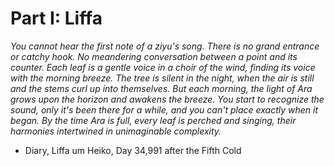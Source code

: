 # Part I: Liffa

_You cannot hear the first note of a ziyu's song. There is no grand entrance or catchy hook. No meandering conversation between a point and its counter. Each leaf is a gentle voice in a choir of the wind, finding its voice with the morning breeze. The tree is silent in the night, when the air is still and the stems curl up into themselves. But each morning, the light of Ara grows upon the horizon and awakens the breeze. You start to recognize the sound, only it's been there for a while, and you can't place exactly when it began. By the time Ara is full, every leaf is perched and singing, their harmonies intertwined in unimaginable complexity._

- Diary, Liffa um Heiko, Day 34,991 after the Fifth Cold
